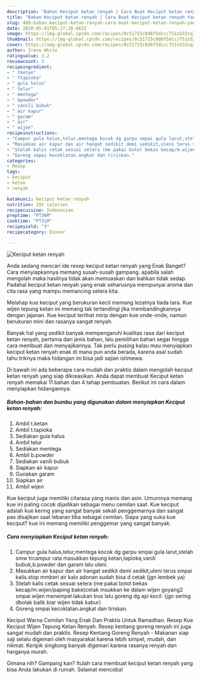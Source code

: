 ```yaml
---
description: "Bahan Keciput ketan renyah | Cara Buat Keciput ketan renyah Yang Bikin Ngiler"
title: "Bahan Keciput ketan renyah | Cara Buat Keciput ketan renyah Yang Bikin Ngiler"
slug: 409-bahan-keciput-ketan-renyah-cara-buat-keciput-ketan-renyah-yang-bikin-ngiler
date: 2020-05-01T05:17:20.662Z
image: https://img-global.cpcdn.com/recipes/8c51715c0d6f5dcc/751x532cq70/keciput-ketan-renyah-foto-resep-utama.jpg
thumbnail: https://img-global.cpcdn.com/recipes/8c51715c0d6f5dcc/751x532cq70/keciput-ketan-renyah-foto-resep-utama.jpg
cover: https://img-global.cpcdn.com/recipes/8c51715c0d6f5dcc/751x532cq70/keciput-ketan-renyah-foto-resep-utama.jpg
author: Irene White
ratingvalue: 3.2
reviewcount: 3
recipeingredient:
- " tketan"
- " ttapioka"
- " gula halus"
- " telur"
- " mentega"
- " bpowder"
- " vanili bubuk"
- " air kapur"
- " garam"
- " air"
- " wijen"
recipeinstructions:
- "Campur gula halus,telur,mentega kocok dg garpu smpai gula larut,stelah smw trcampur rata masukkan tepung ketan,tapioka,vanili bubuk,b.powder dan garam lalu uleni."
- "Masukkan air kapur dan air hangat sedikit demi sedikit,uleni terus smpai kalis.stop mmberi air kalo adonan sudah bisa d cetak (jgn lembek ya)"
- "Stelah kalis cetak sesuai selera (me pakai botol bekas kecap/m.wijen/paping bake)cetak msukkan ke dalam wijen goyang2 smpai wijen menempel.lakukan trus lalu goreng dg api kecil. (jgn sering dbolak balik biar wijen tidak kabur)"
- "Goreng smpai kecoklatan.angkat dan tiriskan."
categories:
- Resep
tags:
- keciput
- ketan
- renyah

katakunci: keciput ketan renyah 
nutrition: 291 calories
recipecuisine: Indonesian
preptime: "PT36M"
cooktime: "PT31M"
recipeyield: "3"
recipecategory: Dinner

---
```



![Keciput ketan renyah](https://img-global.cpcdn.com/recipes/8c51715c0d6f5dcc/751x532cq70/keciput-ketan-renyah-foto-resep-utama.jpg)

Anda sedang mencari ide resep keciput ketan renyah yang Enak Banget? Cara menyiapkannya memang susah-susah gampang. apabila salah mengolah maka hasilnya tidak akan memuaskan dan bahkan tidak sedap. Padahal keciput ketan renyah yang enak seharusnya mempunyai aroma dan cita rasa yang mampu memancing selera kita.

Melahap kue keciput yang berukuran kecil memang lezatnya tiada tara. Kue wijen tepung ketan ini memang tak tertandingi jika membandingkannya dengan jajanan. Kue keciput terlihat mirip dengan kue onde-onde, namun berukuran mini dan rasanya sangat renyah.

Banyak hal yang sedikit banyak mempengaruhi kualitas rasa dari keciput ketan renyah, pertama dari jenis bahan, lalu pemilihan bahan segar hingga cara membuat dan menyajikannya. Tak perlu pusing kalau mau menyiapkan keciput ketan renyah enak di mana pun anda berada, karena asal sudah tahu triknya maka hidangan ini bisa jadi sajian istimewa.


Di bawah ini ada beberapa cara mudah dan praktis dalam mengolah keciput ketan renyah yang siap dikreasikan. Anda dapat membuat Keciput ketan renyah memakai 11 bahan dan 4 tahap pembuatan. Berikut ini cara dalam menyiapkan hidangannya.

<!--inarticleads1-->

##### Bahan-bahan dan bumbu yang digunakan dalam menyiapkan Keciput ketan renyah:

1. Ambil  t.ketan
1. Ambil  t.tapioka
1. Sediakan  gula halus
1. Ambil  telur
1. Sediakan  mentega
1. Ambil  b.powder
1. Sediakan  vanili bubuk
1. Siapkan  air kapur
1. Gunakan  garam
1. Siapkan  air
1. Ambil  wijen


Kue keciput juga memiliki citarasa yang manis dan asin. Umumnya memang kue ini paling cocok dijadikan sebagai menu cemilan saat. Kue keciput adalah kue kering yang sangat banyak sekali penggemarnya dan sangat pas disajikan saat lebaran tiba sebagai cemilan. Siapa yang suka kue keciput? kue ini memang memiliki penggemar yang sangat banyak. 

<!--inarticleads2-->

##### Cara menyiapkan Keciput ketan renyah:

1. Campur gula halus,telur,mentega kocok dg garpu smpai gula larut,stelah smw trcampur rata masukkan tepung ketan,tapioka,vanili bubuk,b.powder dan garam lalu uleni.
1. Masukkan air kapur dan air hangat sedikit demi sedikit,uleni terus smpai kalis.stop mmberi air kalo adonan sudah bisa d cetak (jgn lembek ya)
1. Stelah kalis cetak sesuai selera (me pakai botol bekas kecap/m.wijen/paping bake)cetak msukkan ke dalam wijen goyang2 smpai wijen menempel.lakukan trus lalu goreng dg api kecil. (jgn sering dbolak balik biar wijen tidak kabur)
1. Goreng smpai kecoklatan.angkat dan tiriskan.


Keciput Warna Cemilan Yang Enak Dan Praktis Untuk Ramadhan. Resep Kue Keciput Wijen Tepung Ketan Renyah. Resep kentang goreng renyah ini juga sangat mudah dan praktis. Resep Kentang Goreng Renyah - Makanan siap saji selalu digemari oleh masyarakat karena lebih simpel, mudah, dan nikmat. Keripik singkong banyak digemari karena rasanya renyah dan harganya murah. 

Gimana nih? Gampang kan? Itulah cara membuat keciput ketan renyah yang bisa Anda lakukan di rumah. Selamat mencoba!
